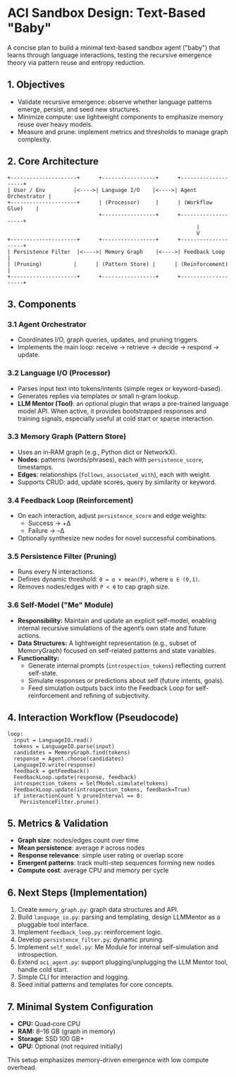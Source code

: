 # ACI Sandbox Design: Text-Based "Baby"

A concise plan to build a minimal text-based sandbox agent ("baby") that learns through language interactions, testing the recursive emergence theory via pattern reuse and entropy reduction.

## 1. Objectives
- Validate recursive emergence: observe whether language patterns emerge, persist, and seed new structures.
- Minimize compute: use lightweight components to emphasize memory reuse over heavy models.
- Measure and prune: implement metrics and thresholds to manage graph complexity.

## 2. Core Architecture

```
+---------------------+      +-----------------+      +--------------------+
| User / Env         |<---->| Language I/O    |<---->| Agent Orchestrator |
+---------------------+      | (Processor)     |      | (Workflow Glue)    |
                             +-----------------+      +--------------------+
                                                            |
                                                            V
+---------------------+      +-----------------+      +--------------------+
| Persistence Filter  |<---->| Memory Graph    |<---->| Feedback Loop      |
| (Pruning)          |      | (Pattern Store) |      | (Reinforcement)    |
+---------------------+      +-----------------+      +--------------------+
```

## 3. Components

### 3.1 Agent Orchestrator
- Coordinates I/O, graph queries, updates, and pruning triggers.
- Implements the main loop: receive → retrieve → decide → respond → update.

### 3.2 Language I/O (Processor)
- Parses input text into tokens/intents (simple regex or keyword-based).
- Generates replies via templates or small n‑gram lookup.
- **LLM Mentor (Tool)**: an optional plugin that wraps a pre-trained language model API. When active, it provides bootstrapped responses and training signals, especially useful at cold start or sparse interaction.

### 3.3 Memory Graph (Pattern Store)
- Uses an in‑RAM graph (e.g., Python dict or NetworkX).
- **Nodes**: patterns (words/phrases), each with `persistence_score`, timestamps.
- **Edges**: relationships (`follows`, `associated_with`), each with weight.
- Supports CRUD: add, update scores, query by similarity or keyword.

### 3.4 Feedback Loop (Reinforcement)
- On each interaction, adjust `persistence_score` and edge weights:
  - Success → +Δ
  - Failure → –Δ
- Optionally synthesize new nodes for novel successful combinations.

### 3.5 Persistence Filter (Pruning)
- Runs every N interactions.
- Defines dynamic threshold: `θ = α × mean(P)`, where `α ∈ (0,1)`.
- Removes nodes/edges with `P < θ` to cap graph size.

### 3.6 Self-Model ("Me" Module)
- **Responsibility:** Maintain and update an explicit self-model, enabling internal recursive simulations of the agent’s own state and future actions.
- **Data Structures:** A lightweight representation (e.g., subset of MemoryGraph) focused on self-related patterns and state variables.
- **Functionality:**
  - Generate internal prompts (`introspection_tokens`) reflecting current self-state.
  - Simulate responses or predictions about self (future intents, goals).
  - Feed simulation outputs back into the Feedback Loop for self-reinforcement and refining of subjectivity.

## 4. Interaction Workflow (Pseudocode)
```
loop:
  input = LanguageIO.read()
  tokens = LanguageIO.parse(input)
  candidates = MemoryGraph.find(tokens)
  response = Agent.choose(candidates)
  LanguageIO.write(response)
  feedback = getFeedback()
  FeedbackLoop.update(response, feedback)
  introspection_tokens = SelfModel.simulate(tokens)
  FeedbackLoop.update(introspection_tokens, feedback=True)
  if interactionCount % pruneInterval == 0:
    PersistenceFilter.prune()
```  

## 5. Metrics & Validation
- **Graph size**: nodes/edges count over time
- **Mean persistence**: average `P` across nodes
- **Response relevance**: simple user rating or overlap score
- **Emergent patterns**: track multi-step sequences forming new nodes
- **Compute cost**: average CPU and memory per cycle

## 6. Next Steps (Implementation)
1. Create `memory_graph.py`: graph data structures and API.  
2. Build `language_io.py`: parsing and templating, design LLMMentor as a pluggable tool interface.  
3. Implement `feedback_loop.py`: reinforcement logic.  
4. Develop `persistence_filter.py`: dynamic pruning.  
5. Implement `self_model.py`: Me Module for internal self-simulation and introspection.  
6. Extend `aci_agent.py`: support plugging/unplugging the LLM Mentor tool, handle cold start.  
7. Simple CLI for interaction and logging.  
8. Seed initial patterns and templates for core concepts.

## 7. Minimal System Configuration
- **CPU:** Quad‑core CPU  
- **RAM:** 8–16 GB (graph in memory)  
- **Storage:** SSD 100 GB+  
- **GPU:** Optional (not required initially)

This setup emphasizes memory-driven emergence with low compute overhead.
